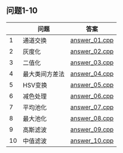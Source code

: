 ## 问题1-10
|    |   问题   |   答案    | 
| ---- | ---- | ---- |
|   1   |   通道交换   |   [answer_01.cpp](./answers_01_10/q_1/answer_01.cpp)   |
|   2   |    灰度化  |     [answer_02.cpp](./answers_01_10/q_2/answer_02.cpp) |
|   3   |   二值化   |    [answer_03.cpp](./answers_01_10/q_3/answer_03.cpp)  |
|    4 |    最大类间方差法  |   [answer_04.cpp](./answers_01_10/q_4/answer_04.cpp)   |
|   5   |   HSV变换   |    [answer_05.cpp](./answers_01_10/q_5/answer_05.cpp)  |
|   6   |   减色处理   |   [answer_06.cpp](./answers_01_10/q_6/answer_06.cpp)   |
|   7  |   平均池化    |   [answer_07.cpp](./answers_01_10/q_7/answer_07.cpp)   |
|   8  |    最大池化   |    [answer_08.cpp](./answers_01_10/q_8/answer_08.cpp)  |
|    9  |   高斯滤波   |   [answer_09.cpp](./answers_01_10/q_8/answer_09.cpp)   |
|   10   |    中值滤波  |  [answer_10.cpp](./answers_01_10/q_8/answer_10.cpp)     |

